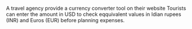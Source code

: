 A travel agency provide a currency converter tool on their website Tourists can enter the amount in USD to check eqquivalent values in Idian rupees (INR) and Euros (EUR) before planning expenses.
